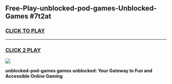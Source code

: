 
## Free-Play-unblocked-pod-games-Unblocked-Games #7t2at
<h3>
<a href="https://news.freeplayer.one?title=unblocked-pod-games&ref=8M">CLICK TO PLAY</a></h3>
<hr>

<h3>
<a href="https://news.freeplayer.one?title=unblocked-pod-games&ref=8M">CLICK 2 PLAY</a>
  
</h3>

<a href="https://news.freeplayer.one?title=unblocked-pod-games&ref=8M"><img src="https://clearcache.store/games.png"></a>


**unblocked-pod-games games unblocked: Your Gateway to Fun and Accessible Online Gaming**
